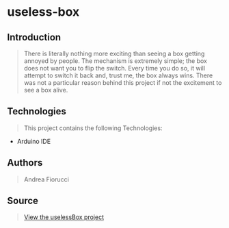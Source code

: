 # useless-box

## Introduction

> There is literally nothing more exciting than seeing a box getting annoyed by people. The mechanism is extremely simple; the box does not want you to flip the switch. Every time you do so, it will attempt to switch it back and, trust me, the box always wins. There was not a particular reason behind this project if not the excitement to see a box alive.

## Technologies

> This project contains the following Technologies:
- Arduino IDE


## Authors
> Andrea Fiorucci

## Source

>  <a href = "https://frontandyweb.com/past_project/useless-box">View the uselessBox project</a>








